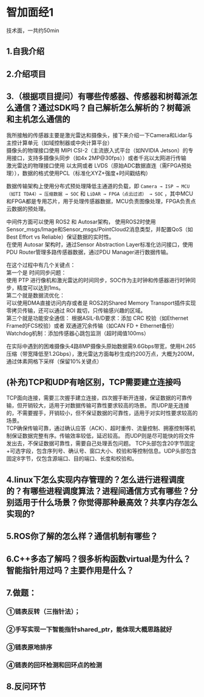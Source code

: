 # 智加面经1

技术面，一共约50min

## 1.自我介绍

## 2.介绍项目

## 3.（根据项目提问）有哪些传感器、传感器和树莓派怎么通信？通过SDK吗？自己解析怎么解析的？树莓派和主机怎么通信的

我所接触的传感器主要是激光雷达和摄像头，接下来介绍一下Camera和Lidar与主控计算单元（如域控制器或中央计算平台）  
摄像头的物理接口使用 MIPI CSI-2（主流嵌入式平台（如NVIDIA Jetson）的专用接口，支持多摄像头同步（如4x 2MP@30fps））或者千兆以太网进行传输  
激光雷达的物理接口使用 以太网或者 LVDS（原始ADC数据直连（需FPGA预处理）），数据的格式使用PCL（标准化XYZ+强度+时间戳结构）

数据传输架构上使用分布式预处理降低主通道的负载，即 `Camera → ISP → MCU（如TI TDA4）→ 压缩数据 → SOC` 和
`LiDAR → FPGA（点云过滤） → SOC` ，其中MCU和FPGA都是专用芯片，用于处理传感器数据，MCU负责图像处理，FPGA负责点云数据的预处理。

中间件方面可以使用 ROS2 和 Autosar架构， 使用ROS2时使用Sensor_msgs/Image和Sensor_msgs/PointCloud2消息类型，并配置QoS（如Best Effort vs Reliable）保证数据的实时性。  
在使用 Autosar 架构时，通过Sensor Abstraction Layer标准化访问接口，使用PDU Router管理多路传感器数据，通过PDU Manager进行数据传输。

在这个过程中有几个关键点：  
第一个是 时间同步问题：  
使用 PTP 进行像机和激光雷达的时间同步，SOC作为主时钟和传感器进行时钟同步，精度可以达到1ms。  
第二个就是数据流优化：  
可以使用DMA直接访问内存或者是 ROS2的Shared Memory Transport插件实现零拷贝传输，还可以通过 ROI 裁切，只传输感兴趣的区域。  
第三个就是功能安全通信：
根据ASIL-B/D要求：添加 CRC 校验（如Ethernet Frame的FCS校验）或者 双通道冗余传输（如CAN FD + Ethernet备份）  
Watchdog机制：添加传感器心跳包监测（超时阈值100ms）  

在实际中遇到的困难摄像头4路8MP摄像头原始数据需9.6Gbps带宽，使用H.265压缩（带宽降低至1.2Gbps），激光雷达方面每秒生成约200万点，大概为200M，通过体素网格下采样（保留10%关键点）

## (补充)TCP和UDP有啥区别，TCP需要建立连接吗

TCP面向连接，需要三次握手建立连接，四次握手断开连接，保证数据的可靠传输，但开销较大，适用于对数据传输可靠性要求较高的场景。
而UDP是无连接的，不需要握手，开销较小，但不保证数据的可靠性，适用于对实时性要求较高的场景。  
TCP确保传输可靠，通过确认应答（ACK）、超时重传、流量控制、拥塞控制等机制保证数据完整有序。传输效率较低，延迟较高。
而UDP则是尽可能快的将文件发出去，不保证数据可靠性，需要自己处理丢包问题。
TCP头部包含20字节固定+可选字段，包含序列号、确认号、窗口大小、校验和等控制信息。UDP头部包含固定8字节，仅包含源端口、目的端口、长度和校验和。

## 4.linux下怎么实现内存管理的？怎么进行进程调度的？有哪些进程调度算法？进程间通信方式有哪些？分别适用于什么场景？你觉得那种最高效？共享内存怎么实现的?



## 5.ROS你了解的怎么样？通信机制有哪些？

## 6.C++多态了解吗？很多析构函数virtual是为什么？智能指针用过吗？主要作用是什么？

## 7.做题：

### ①链表反转（三指针法）；

### ②手写实现一下智能指针shared_ptr，能体现大概思路就好

### ③链表原地排序

### ④链表的回环检测和回环点的检测
### 

## 8.反问环节
